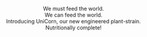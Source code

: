 <p style="text-align: center;"> 
We must feed the world.</br>
We can feed the world.</br>
Introducing UniCorn, our new engineered plant-strain.</br>
Nutritionally complete!
</p>
